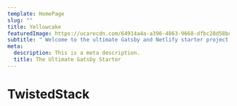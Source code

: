 ```yaml
---
template: HomePage
slug: ""
title: Yellowcake
featuredImage: https://ucarecdn.com/64914a4a-a396-4863-9668-dfbc28d58bdd/
subtitle: " Welcome to the ultimate Gatsby and Netlify starter project."
meta:
  description: This is a meta description.
  title: The Ultimate Gatsby Starter
---
```

# T﻿wistedStack
